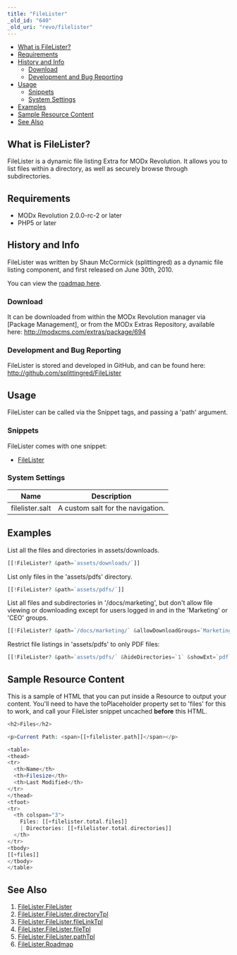 ```yaml
---
title: "FileLister"
_old_id: "640"
_old_uri: "revo/filelister"
---
```


- [What is FileLister?](#FileLister-WhatisFileLister%3F)
- [Requirements](#FileLister-Requirements)
- [History and Info](#FileLister-HistoryandInfo)
  - [Download](#FileLister-Download)
  - [Development and Bug Reporting](#FileLister-DevelopmentandBugReporting)
- [Usage](#FileLister-Usage)
  - [Snippets](#FileLister-Snippets)
  - [System Settings](#FileLister-SystemSettings)
- [Examples](#FileLister-Examples)
- [Sample Resource Content](#FileLister-SampleResourceContent)
- [See Also](#FileLister-SeeAlso)



## What is FileLister?

FileLister is a dynamic file listing Extra for MODx Revolution. It allows you to list files within a directory, as well as securely browse through subdirectories.

## Requirements

- MODx Revolution 2.0.0-rc-2 or later
- PHP5 or later

## History and Info

FileLister was written by Shaun McCormick (splittingred) as a dynamic file listing component, and first released on June 30th, 2010.

You can view the [roadmap here](/extras/revo/filelister/filelister.roadmap "FileLister.Roadmap").

### Download

It can be downloaded from within the MODx Revolution manager via \[Package Management\], or from the MODx Extras Repository, available here: <http://modxcms.com/extras/package/694>

### Development and Bug Reporting

FileLister is stored and developed in GitHub, and can be found here: <http://github.com/splittingred/FileLister>

## Usage

FileLister can be called via the Snippet tags, and passing a 'path' argument.

### Snippets

FileLister comes with one snippet:

- [FileLister](/extras/revo/filelister/filelister.filelister "FileLister.FileLister")

### System Settings

| Name | Description |
|------|-------------|
| filelister.salt | A custom salt for the navigation. |

## Examples

List all the files and directories in assets/downloads.

``` php 
[[!FileLister? &path=`assets/downloads/`]]
```

List only files in the 'assets/pdfs' directory.

``` php 
[[!FileLister? &path=`assets/pdfs/`]]
```

List all files and subdirectories in '/docs/marketing', but don't allow file viewing or downloading except for users logged in and in the 'Marketing' or 'CEO' groups.

``` php 
[[!FileLister? &path=`/docs/marketing/` &allowDownloadGroups=`Marketing,CEO`]]
```

Restrict file listings in 'assets/pdfs' to only PDF files:

``` php 
[[!FileLister? &path=`assets/pdfs/` &hideDirectories=`1` &showExt=`pdf`]]
```

## Sample Resource Content

This is a sample of HTML that you can put inside a Resource to output your content. You'll need to have the toPlaceholder property set to 'files' for this to work, and call your FileLister snippet uncached **before** this HTML.

``` php 
<h2>Files</h2>

<p>Current Path: <span>[[+filelister.path]]</span></p>

<table>
<thead>
<tr>
  <th>Name</th>
  <th>Filesize</th>
  <th>Last Modified</th>
</tr>
</thead>
<tfoot>
<tr>
  <th colspan="3">
    Files: [[+filelister.total.files]] 
    | Directories: [[+filelister.total.directories]]
  </th>
</tr>
<tbody>
[[+files]]
</tbody>
</table>
```

## See Also

1. [FileLister.FileLister](/extras/revo/filelister/filelister.filelister)
  1. [FileLister.FileLister.directoryTpl](/extras/revo/filelister/filelister.filelister/filelister.filelister.directorytpl)
  2. [FileLister.FileLister.fileLinkTpl](/extras/revo/filelister/filelister.filelister/filelister.filelister.filelinktpl)
  3. [FileLister.FileLister.fileTpl](/extras/revo/filelister/filelister.filelister/filelister.filelister.filetpl)
  4. [FileLister.FileLister.pathTpl](/extras/revo/filelister/filelister.filelister/filelister.filelister.pathtpl)
2. [FileLister.Roadmap](/extras/revo/filelister/filelister.roadmap)